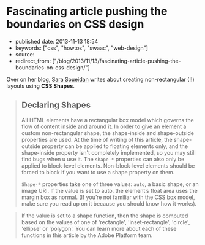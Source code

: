 # Fascinating article pushing the boundaries on CSS design

- published date: 2013-11-13 18:54
- keywords: ["css", "howtos", "swaac", "web-design"]
- source: 
- redirect_from: ["/blog/2013/11/13/fascinating-article-pushing-the-boundaries-on-css-design/"]


Over on her blog,
[Sara Soueidan](http://sarasoueidan.com/blog/css-shapes/) writes about
creating non-rectangular (!!) layouts using **CSS Shapes**.

> ## Declaring Shapes
>
> All HTML elements have a rectangular box model which governs the
> flow of content inside and around it. In order to give an element a
> custom non-rectangular shape, the shape-inside and shape-outside
> properties are used. At the time of writing of this article, the
> shape-outside property can be applied to floating elements only, and
> the shape-inside property isn't completely implemented, so you may
> still find bugs when u use it. The `shape-*` properties can also only
> be applied to block-level elements. Non-block-level elements should
> be forced to block if you want to use a shape property on them.
>
> `Shape-*` properties take one of three values: `auto`, a basic shape, or
> an image URI. If the value is set to auto, the element’s float area
> uses the margin box as normal. (If you’re not familiar with the CSS
> box model, make sure you read up on it because you should know how
> it works).

> If the value is set to a shape function, then the shape is computed
> based on the values of one of 'rectangle', 'inset-rectangle',
> 'circle', 'ellipse' or 'polygon'. You can learn more about each of
> these functions in this article by the Adobe Platform team.
